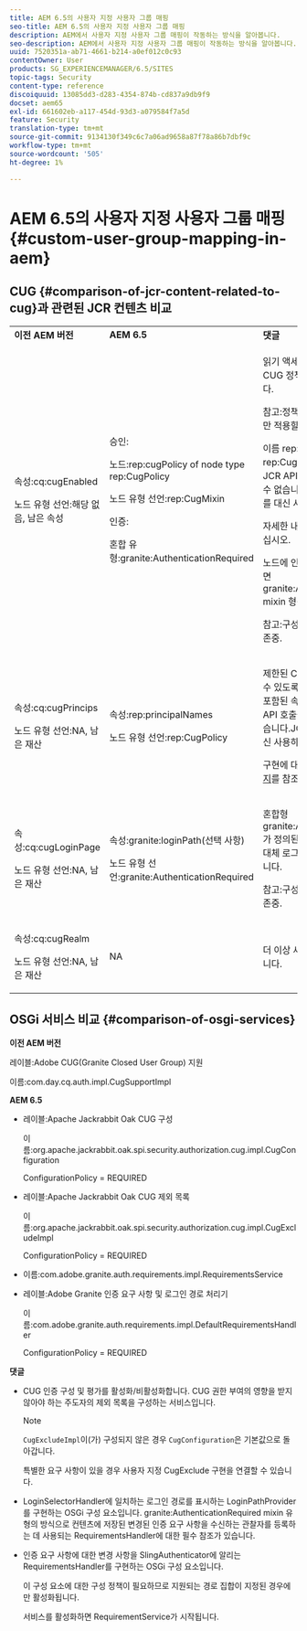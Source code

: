 ```yaml
---
title: AEM 6.5의 사용자 지정 사용자 그룹 매핑
seo-title: AEM 6.5의 사용자 지정 사용자 그룹 매핑
description: AEM에서 사용자 지정 사용자 그룹 매핑이 작동하는 방식을 알아봅니다.
seo-description: AEM에서 사용자 지정 사용자 그룹 매핑이 작동하는 방식을 알아봅니다.
uuid: 7520351a-ab71-4661-b214-a0ef012c0c93
contentOwner: User
products: SG_EXPERIENCEMANAGER/6.5/SITES
topic-tags: Security
content-type: reference
discoiquuid: 13085dd3-d283-4354-874b-cd837a9db9f9
docset: aem65
exl-id: 661602eb-a117-454d-93d3-a079584f7a5d
feature: Security
translation-type: tm+mt
source-git-commit: 9134130f349c6c7a06ad9658a87f78a86b7dbf9c
workflow-type: tm+mt
source-wordcount: '505'
ht-degree: 1%

---
```


# AEM 6.5의 사용자 지정 사용자 그룹 매핑 {#custom-user-group-mapping-in-aem}

## CUG {#comparison-of-jcr-content-related-to-cug}과 관련된 JCR 컨텐츠 비교

<table>
 <tbody>
  <tr>
   <td><strong>이전 AEM 버전</strong></td>
   <td><strong>AEM 6.5</strong></td>
   <td><strong>댓글</strong></td>
  </tr>
  <tr>
   <td><p>속성:cq:cugEnabled</p> <p>노드 유형 선언:해당 없음, 남은 속성</p> </td>
   <td><p>승인:</p> <p>노드:rep:cugPolicy of node type rep:CugPolicy</p> <p>노드 유형 선언:rep:CugMixin</p> <p> </p> <p> </p> <p> </p> 인증:</p> <p>혼합 유형:granite:AuthenticationRequired</p> </td>
   <td><p>읽기 액세스를 제한하기 위해 전용 CUG 정책이 대상 노드에 적용됩니다.</p> <p>참고:정책은 구성된 지원 경로에서만 적용할 수 있습니다.</p> <p>이름 rep:cugPolicy 및 type rep:CugPolicy가 보호되며 일반 JCR API 호출을 사용하여 작성할 수 없습니다.JCR 액세스 제어 관리를 대신 사용하십시오.</p> <p>자세한 내용은 <a href="https://jackrabbit.apache.org/oak/docs/security/authorization/cug.html">이 페이지</a>를 참조하십시오.</p> <p>노드에 인증 요구 사항을 적용하려면 granite:AuthenticationRequired mixin 형식을 추가해도 됩니다.</p> <p>참고:구성된 지원 경로 아래에서만 존중.</p> </td>
  </tr>
  <tr>
   <td><p>속성:cq:cugPrincips</p> <p>노드 유형 선언:NA, 남은 재산</p> </td>
   <td><p>속성:rep:principalNames</p> <p>노드 유형 선언:rep:CugPolicy</p> </td>
   <td><p>제한된 CUG 아래의 컨텐츠를 읽을 수 있도록 허용된 주도자의 이름이 포함된 속성은 보호되며 일반 JCR API 호출을 사용하여 작성할 수 없습니다.JCR 액세스 제어 관리를 대신 사용하십시오.</p> <p>구현에 대한 자세한 내용은 <a href="https://svn.apache.org/repos/asf/jackrabbit/trunk/jackrabbitapi/src/main/java/org/apache/jackrabbit/api/security/authorization/PrincipalSetPolicy.java">이 페이지</a>를 참조하십시오.</p> </td>
  </tr>
  <tr>
   <td><p>속성:cq:cugLoginPage</p> <p>노드 유형 선언:NA, 남은 재산</p> </td>
   <td><p>속성:granite:loginPath(선택 사항)</p> <p>노드 유형 선언:granite:AuthenticationRequired</p> </td>
   <td><p>혼합형 granite:AuthenticationRequired가 정의된 JCR 노드는 선택적으로 대체 로그인 경로를 정의할 수 있습니다.</p> <p>참고:구성된 지원 경로 아래에서만 존중.</p> </td>
  </tr>
  <tr>
   <td><p>속성:cq:cugRealm</p> <p>노드 유형 선언:NA, 남은 재산</p> </td>
   <td>NA</td>
   <td>더 이상 새 구현에서 지원되지 않습니다.</td>
  </tr>
 </tbody>
</table>

## OSGi 서비스 비교 {#comparison-of-osgi-services}

**이전 AEM 버전**

레이블:Adobe CUG(Granite Closed User Group) 지원

이름:com.day.cq.auth.impl.CugSupportImpl

**AEM 6.5**

* 레이블:Apache Jackrabbit Oak CUG 구성

   이름:org.apache.jackrabbit.oak.spi.security.authorization.cug.impl.CugConfiguration

   ConfigurationPolicy = REQUIRED

* 레이블:Apache Jackrabbit Oak CUG 제외 목록

   이름:org.apache.jackrabbit.oak.spi.security.authorization.cug.impl.CugExcludeImpl

   ConfigurationPolicy = REQUIRED

* 이름:com.adobe.granite.auth.requirements.impl.RequirementsService
* 레이블:Adobe Granite 인증 요구 사항 및 로그인 경로 처리기

   이름:com.adobe.granite.auth.requirements.impl.DefaultRequirementsHandler

   ConfigurationPolicy = REQUIRED

**댓글**

* CUG 인증 구성 및 평가를 활성화/비활성화합니다.
CUG 권한 부여의 영향을 받지 않아야 하는 주도자의 제외 목록을 구성하는 서비스입니다.

   >[!NOTE]
   > 
   >`CugExcludeImpl`이(가) 구성되지 않은 경우 `CugConfiguration`은 기본값으로 돌아갑니다.

   특별한 요구 사항이 있을 경우 사용자 지정 CugExclude 구현을 연결할 수 있습니다.

* LoginSelectorHandler에 일치하는 로그인 경로를 표시하는 LoginPathProvider를 구현하는 OSGi 구성 요소입니다. granite:AuthenticationRequired mixin 유형의 방식으로 컨텐츠에 저장된 변경된 인증 요구 사항을 수신하는 관찰자를 등록하는 데 사용되는 RequirementsHandler에 대한 필수 참조가 있습니다.
* 인증 요구 사항에 대한 변경 사항을 SlingAuthenticator에 알리는 RequirementsHandler를 구현하는 OSGi 구성 요소입니다.

   이 구성 요소에 대한 구성 정책이 필요하므로 지원되는 경로 집합이 지정된 경우에만 활성화됩니다.

   서비스를 활성화하면 RequirementService가 시작됩니다.

<!-- nested tables not supported - text above is the table>
<table>
 <tbody>
  <tr>
   <td><strong>Older AEM Versions</strong></td>
   <td><strong>AEM 6.5</strong></td>
   <td><strong>Comments</strong></td>
  </tr>
  <tr>
   <td><p>Label: Adobe Granite Closed User Group (CUG) Support</p> <p>Name: com.day.cq.auth.impl.CugSupportImpl</p> </td>
   <td><p>Label: Apache Jackrabbit Oak CUG Configuration</p> <p>Name: org.apache.jackrabbit.oak.spi.security.authorization.cug.impl.CugConfiguration</p> <p>ConfigurationPolicy = REQUIRED</p> </td>
    <td><p>Label: Apache Jackrabbit Oak CUG Exclude List</p> <p>Name: org.apache.jackrabbit.oak.spi.security.authorization.cug.impl.CugExcludeImpl</p> <p>ConfigurationPolicy = REQUIRED</p> <p> </p> <p> </p> <p> </p> <p> </p> </td>
      </tr>
      <tr>
       <td>Name: com.adobe.granite.auth.requirement.impl.RequirementService</td>
      </tr>
      <tr>
       <td><p>Label: Adobe Granite Authentication Requirement and Login Path Handler</p> <p>Name: com.adobe.granite.auth.requirement.impl.DefaultRequirementHandler</p> <p>ConfigurationPolicy = REQUIRED</p> </td>
      </tr>
     </tbody>
    </table> </td>
   <td>
     <tbody>
      <tr>
       <td>Configuration of the CUG authorization and enable/disable the evaluation.</td>
      </tr>
      <tr>
       <td><p>Service to configure exclusion list of principals which should not be affected by the CUG authorization.</p> <p>NOTE: If the CugExcludeImpl is not configured, the CugConfiguration will fall back to the default.</p> <p>It is possible to plug a custom CugExclude implementation in case of special needs.</p> </td>
      </tr>
      <tr>
       <td>OSGi component implementing LoginPathProvider that exposes a matching login path to the LoginSelectorHandler. It has a mandatory reference to a RequirementHandler which is used to register the observer that listens to changed auth requirements stored in the content by the means of the granite:AuthenticationRequired mixin type. </td>
      </tr>
      <tr>
       <td><p>OSGi component implementing RequirementHandler that notifies the SlingAuthenticator about changes to authrequirements.</p> <p>As configuration policy for this component is REQUIRE it will only be activated if a set of supported paths is specified.</p> <p>Enabling the service will launch the RequirementService.</p> </td>
      </tr>
     </tbody>
     </td>
  </tr>
  <tr>
   <td> </td>
   <td> </td>
   <td> </td>
  </tr>
  <tr>
   <td> </td>
   <td> </td>
   <td> </td>
  </tr>
  <tr>
   <td> </td>
   <td> </td>
   <td> </td>
  </tr>
 </tbody>
</table>
-->
